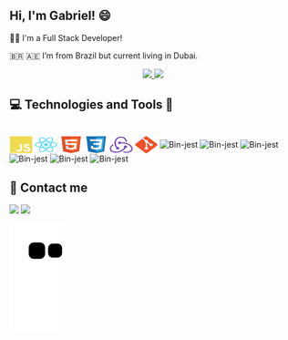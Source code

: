 ## Hi, I'm Gabriel! 😄

  👨‍💻 I'm a Full Stack Developer!
  
  🇧🇷 🇦🇪 I’m from Brazil but current living in Dubai.
<div align="center">
  <a href="https://github.com/Benedetti14">
    <img height="160em" src="https://github-readme-stats.vercel.app/api?username=Benedetti14&show_icons=true&theme=dracula&include_all_commits=true&count_private=true"/>
    <img height="160em" src="https://github-readme-stats.vercel.app/api/top-langs/?username=Benedetti14&layout=compact&langs_count=7&theme=dracula"/>
  </a>
</div>

## 💻 Technologies and Tools 🧰
  <div style="display: inline_block"><br>
  <img align="center" alt="Bin-Js" height="30" width="40" src="https://raw.githubusercontent.com/devicons/devicon/master/icons/javascript/javascript-plain.svg">
  <img align="center" alt="Bin-React" height="30" width="40" src="https://raw.githubusercontent.com/devicons/devicon/master/icons/react/react-original.svg">
  <img align="center" alt="Bin-HTML" height="30" width="40" src="https://raw.githubusercontent.com/devicons/devicon/master/icons/html5/html5-original.svg">
  <img align="center" alt="Bin-CSS" height="30" width="40" src="https://raw.githubusercontent.com/devicons/devicon/master/icons/css3/css3-original.svg">
  <img align="center" alt="Bin-Redux" height="30" width="40" src="https://raw.githubusercontent.com/devicons/devicon/master/icons/redux/redux-original.svg">
  <img align="center" alt="Bin-Git" height="30" width="40" src="https://raw.githubusercontent.com/devicons/devicon/master/icons/git/git-original.svg">
  <img align="center" alt="Bin-jest" height="30" width="40" src="https://cdn.jsdelivr.net/gh/devicons/devicon/icons/jest/jest-plain.svg">
  <img align="center" alt="Bin-jest" height="50" width="50" src="https://cdn.jsdelivr.net/gh/devicons/devicon/icons/docker/docker-original.svg">
  <img align="center" alt="Bin-jest" height="50" width="50" src="https://cdn.jsdelivr.net/gh/devicons/devicon/icons/mysql/mysql-plain-wordmark.svg">
  <img align="center" alt="Bin-jest" height="40" width="40" src="https://cdn.jsdelivr.net/gh/devicons/devicon/icons/typescript/typescript-original.svg">
  <img align="center" alt="Bin-jest" height="50" width="50" src="https://cdn.jsdelivr.net/gh/devicons/devicon/icons/nodejs/nodejs-original-wordmark.svg">
  <img align="center" alt="Bin-jest" height="50" width="50" src="https://cdn.jsdelivr.net/gh/devicons/devicon/icons/mongodb/mongodb-original-wordmark.svg">
</div>

## 📱 Contact me

<div>
  <a href = "mailto:gabrielelias1403@gmail.com"><img src="https://img.shields.io/badge/-Gmail-%23333?style=for-the-badge&logo=gmail&logoColor=white" target="_blank"></a>
  <a href="https://www.linkedin.com/in/benedettigabriel" target="_blank"><img src="https://img.shields.io/badge/-LinkedIn-%230077B5?style=for-the-badge&logo=linkedin&logoColor=white" target="_blank"></a>
  
  ![Snake animation](https://github.com/benedetti14/benedetti14/blob/output/github-contribution-grid-snake.svg)
   
</div>
